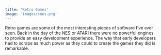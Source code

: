 ```yaml
---
title: 'Retro Games'
image: 'images/snes.png'
---
```

Retro games are some of the most interesting pieces of software I've ever seen. Back in the day of the NES or ATARI there were no powerful engines to provide an easy development experience. The way that early developers had to scrape as much power as they could to create the games they did is remarkable. 